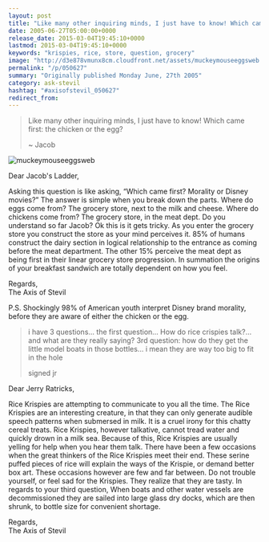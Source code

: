 ```yaml
---
layout: post
title: "Like many other inquiring minds, I just have to know! Which came first: the chicken or the egg?"
date: 2005-06-27T05:00:00+0000
release_date: 2015-03-04T19:45:10+0000
lastmod: 2015-03-04T19:45:10+0000
keywords: "krispies, rice, store, question, grocery"
image: "http://d3e878vmunx8cm.cloudfront.net/assets/muckeymouseeggsweb.jpg"
permalink: "/p/050627"
summary: "Originally published Monday June, 27th 2005"
category: ask-stevil
hashtag: "#axisofstevil_050627"
redirect_from:
---
```


[p01]: http://d3e878vmunx8cm.cloudfront.net/assets/muckeymouseeggsweb.jpg "muckeymouseeggsweb"
> Like many other inquiring minds, I just have to know! Which came first: the chicken or the egg?
> 
> ~ Jacob

![muckeymouseeggsweb][p01]

Dear Jacob's Ladder,

Asking this question is like asking, “Which came first? Morality or Disney movies?” The answer is simple when you break down the parts. Where do eggs come from? The grocery store, next to the milk and cheese. Where do chickens come from? The grocery store, in the meat dept. Do you understand so far Jacob? Ok this is it gets tricky. As you enter the grocery store you construct the store as your mind perceives it. 85% of humans construct the dairy section in logical relationship to the entrance as coming before the meat department. The other 15% perceive the meat dept as being first in their linear grocery store progression. In summation the origins of your breakfast sandwich are totally dependent on how you feel.

Regards,  
The Axis of Stevil

P.S. Shockingly 98% of American youth interpret Disney brand morality, before they are aware of either the chicken or the egg.

> i have 3 questions... the first question... How do rice crispies talk?... and what are they really saying?
> 3rd question: how do they get the little model boats in those bottles... i mean they are way too big to fit in the hole
> 
> signed jr

Dear Jerry Ratricks,

Rice Krispies are attempting to communicate to you all the time. The Rice Krispies are an interesting creature, in that they can only generate audible speech patterns when submersed in milk. It is a cruel irony for this chatty cereal treats. Rice Krispies, however talkative, cannot tread water and quickly drown in a milk sea. Because of this, Rice Krispies are usually yelling for help when you hear them talk. There have been a few occasions when the great thinkers of the Rice Krispies meet their end. These serine puffed pieces of rice will explain the ways of the Krispie, or demand better box art. These occasions however are few and far between. Do not trouble yourself, or feel sad for the Krispies. They realize that they are tasty. In regards to your third question, When boats and other water vessels are decommissioned they are sailed into large glass dry docks, which are then shrunk, to bottle size for convenient shortage.

Regards,  
The Axis of Stevil
